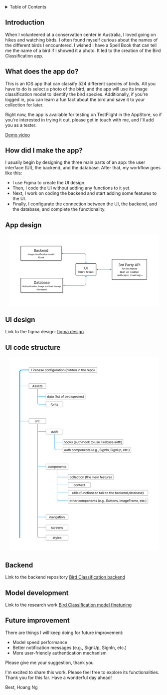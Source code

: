 <details>
  <summary>Table of Contents</summary>
  <ol>
    <li><a href="#introduction">Introduction</a></li>
    <li><a href="#what-does-the-app-do">What does the app do?</a></li>
    <li><a href="#how-did-I-make-the-app">How did I make the app?</a></li>
    <li><a href="#app-design">App design</a></li>
    <li><a href="#ui-design">UI design</a></li>
    <li><a href="#ui-code-structure">UI code structure</a></li>
    <li><a href="#backend">Backend</a></li>
    <li><a href="#model-development">Model development</a></li>
    <li><a href="#future-improvement">Future improvement</a></li>
  </ol>
</details>

## Introduction

When I volunteered at a conservation center in Australia, I loved going on hikes and watching birds. I often found myself curious about the names of the different birds I encountered. I wished I have a Spell Book that can tell me the name of a bird if I showed it a photo. It led to the creation of the Bird Classification app.

## What does the app do?

This is an IOS app that can classify 524 different species of birds. All you have to do is select a photo of the bird, and the app will use its image classification model to identify the bird species. Additionally, if you're logged in, you can learn a fun fact about the bird and save it to your collection for later.

Right now, the app is available for testing on TestFlight in the AppStore, so if you're interested in trying it out, please get in touch with me, and I'll add you as a tester.

<a href="https://youtube.com/shorts/nVCGWkcglGo">Demo video</a>

## How did I make the app?

I usually begin by designing the three main parts of an app: the user interface (UI), the backend, and the database. After that, my workflow goes like this:

-   I use Figma to create the UI design.
-   Then, I code the UI without adding any functions to it yet.
-   Next, I work on coding the backend and start adding some features to the UI.
-   Finally, I configurate the connection between the UI, the backend, and the database, and complete the functionality.

## App design

<p align="center">
  <a href="GIF">
    <img src="/assets/appDesign.png" width="480" alt=""/>
  </a>
</p>

## UI design

Link to the figma design: <a href="https://www.figma.com/file/t5Jt96p4rlIDbjxL7HsveU/Bird-classification?type=design&node-id=0%3A1&mode=design&t=i7MJhRhpXRn3gHbc-1">figma design</a>

## UI code structure

<p align="center">
  <a href="GIF">
    <img src="/assets/UIdiagram.png" width="480" alt=""/>
  </a>
</p>

## Backend

Link to the backend repository <a href="https://github.com/LeoUtas/bird_classification_flask_backend.git">Bird Classification backend</a>

## Model development

Link to the research work <a href="https://github.com/LeoUtas/bird_classification_research.git">Bird Classification model finetuning</a>

## Future improvement

There are things I will keep doing for future improvement:

-   Model speed performance
-   Better notification messages (e.g., SignUp, SignIn, etc.)
-   More user-friendly authentication mechanism

Please give me your suggestion, thank you

I'm excited to share this work. Please feel free to explore its functionalities. Thank you for this far. Have a wonderful day ahead!

Best, Hoang Ng
